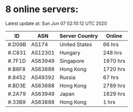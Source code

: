 # 8 online servers:

Latest update at: Sun Jun 07 02:10:12 UTC 2020

| ID | ASN | Server Country | Online |
| -- | --- | -------------- | ------ |
| #.D09B | AS174 | United States | 66 hrs |
| #.C831 | AS12301 | Hungary | 248 hrs |
| #.7F1D | AS63949 | Singapore | 1970 hrs |
| #.B6F8 | AS63888 | Hong Kong | 1720 hrs |
| #.8452 | AS49392 | Russia | 67 hrs |
| #.BD3E | AS63888 | Hong Kong | 2789 hrs |
| #.2A79 | AS63949 | Japan | 1629 hrs |
| #.33B9 | AS63888 | Hong Kong | 1 hrs |

